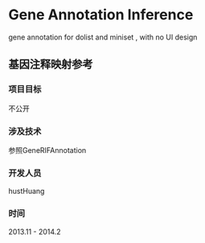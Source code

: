 Gene Annotation Inference
=========

gene annotation for dolist and miniset , with no UI design

基因注释映射参考
------
### 项目目标
 
不公开

### 涉及技术

参照GeneRIFAnnotation

### 开发人员

hustHuang

### 时间

2013.11 - 2014.2
